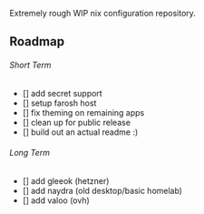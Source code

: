 Extremely rough WIP nix configuration repository.

## Roadmap

###### Short Term

- [] add secret support
- [] setup farosh host
- [] fix theming on remaining apps
- [] clean up for public release
- [] build out an actual readme :)

###### Long Term

- [] add gleeok (hetzner)
- [] add naydra (old desktop/basic homelab)
- [] add valoo (ovh)
